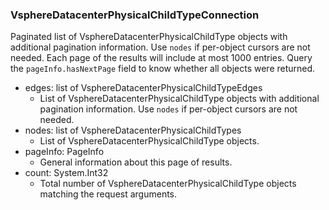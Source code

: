 ### VsphereDatacenterPhysicalChildTypeConnection
Paginated list of VsphereDatacenterPhysicalChildType objects with additional pagination information. Use `nodes` if per-object cursors are not needed. Each page of the results will include at most 1000 entries. Query the `pageInfo.hasNextPage` field to know whether all objects were returned.

- edges: list of VsphereDatacenterPhysicalChildTypeEdges
  - List of VsphereDatacenterPhysicalChildType objects with additional pagination information. Use `nodes` if per-object cursors are not needed.
- nodes: list of VsphereDatacenterPhysicalChildTypes
  - List of VsphereDatacenterPhysicalChildType objects.
- pageInfo: PageInfo
  - General information about this page of results.
- count: System.Int32
  - Total number of VsphereDatacenterPhysicalChildType objects matching the request arguments.
